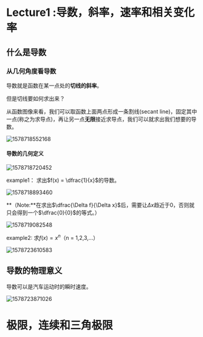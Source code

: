 # Lecture1 :导数，斜率，速率和相关变化率

## 什么是导数

### 从几何角度看导数

导数就是函数在某一点处的**切线的斜率**。

但是切线要如何求出来？

从函数图像来看，我们可以取函数上面两点形成一条割线(secant line)，固定其中一点(称之为求导点)，再让另一点**无限**接近求导点，我们可以就求出我们想要的导数。  

![1578718552168](D:\markdown笔记\calculus_tongji\images\1_secant.png)



#### 导数的几何定义

![1578718720452](D:\markdown笔记\calculus_tongji\images\1_define.png)

example1： 求出$f(x) = \dfrac{1}{x}$的导数。  

![1578718893460](D:\markdown笔记\calculus_tongji\images\1_1modx.png)

**（Note:**在求出$\dfrac{\Delta f}{\Delta x}$后，需要让$\Delta x$趋近于0，否则就只会得到一个$\dfrac{0}{0}$的等式。）



![1578719082548](D:\markdown笔记\calculus_tongji\images\1_20.png)

example2: 求$f(x) = x^n$（n = 1,2,3,...）

![1578723610583](D:\markdown笔记\calculus_tongji\images\1_21.png)

## 导数的物理意义

导数可以是汽车运动时的瞬时速度。  

![1578723871026](D:\markdown笔记\calculus_tongji\images\1.22.png)

# 极限，连续和三角极限

